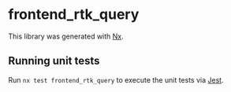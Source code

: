 # frontend_rtk_query

This library was generated with [Nx](https://nx.dev).

## Running unit tests

Run `nx test frontend_rtk_query` to execute the unit tests via [Jest](https://jestjs.io).
